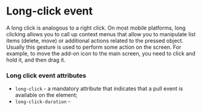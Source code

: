 # Long-click event

A long click is analogous to a right click. On most mobile platforms, long clicking allows you to call up context menus
that allow you to manipulate list items (delete, move) or additional actions related to the pressed object.
Usually this gesture is used to perform some action on the screen. For example, to move the add-on icon to the main 
screen, you need to click and hold it, and then drag it.  

### Long click event attributes
 * `long-click` - a mandatory attribute that indicates that a pull event is available on the element;
 * `long-click-duration` - 

